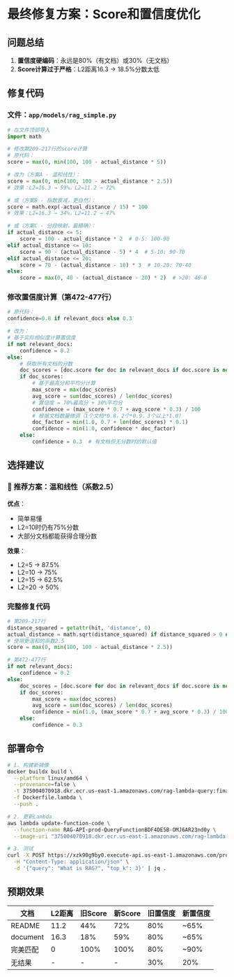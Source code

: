 # 最终修复方案：Score和置信度优化

## 问题总结

1. **置信度硬编码**：永远是80%（有文档）或30%（无文档）
2. **Score计算过于严格**：L2距离16.3 → 18.5%分数太低

## 修复代码

### 文件：`app/models/rag_simple.py`

```python
# 在文件顶部导入
import math

# 修改第209-217行的score计算
# 原代码：
score = max(0, min(100, 100 - actual_distance * 5))

# 改为（方案A - 温和线性）：
score = max(0, min(100, 100 - actual_distance * 2.5))
# 效果：L2=16.3 → 59%，L2=11.2 → 72%

# 或（方案B - 指数衰减，更自然）：
score = math.exp(-actual_distance / 15) * 100
# 效果：L2=16.3 → 34%，L2=11.2 → 47%

# 或（方案C - 分段映射，最精确）：
if actual_distance <= 5:
    score = 100 - actual_distance * 2  # 0-5: 100-90
elif actual_distance <= 10:
    score = 90 - (actual_distance - 5) * 4  # 5-10: 90-70
elif actual_distance <= 20:
    score = 70 - (actual_distance - 10) * 3  # 10-20: 70-40
else:
    score = max(0, 40 - (actual_distance - 20) * 2)  # >20: 40-0
```

### 修改置信度计算（第472-477行）

```python
# 原代码：
confidence=0.8 if relevant_docs else 0.3

# 改为：
# 基于实际相似度计算置信度
if not relevant_docs:
    confidence = 0.2
else:
    # 获取所有文档的分数
    doc_scores = [doc.score for doc in relevant_docs if doc.score is not None]
    if doc_scores:
        # 基于最高分和平均分计算
        max_score = max(doc_scores)
        avg_score = sum(doc_scores) / len(doc_scores)
        # 置信度 = 70%最高分 + 30%平均分
        confidence = (max_score * 0.7 + avg_score * 0.3) / 100
        # 根据文档数量微调（1个文档*0.8，2个*0.9，3个以上*1.0）
        doc_factor = min(1.0, 0.7 + len(doc_scores) * 0.1)
        confidence = min(1.0, confidence * doc_factor)
    else:
        confidence = 0.3  # 有文档但无分数时的默认值
```

## 选择建议

### 🎯 推荐方案：温和线性（系数2.5）

**优点**：
- 简单易懂
- L2=10时仍有75%分数
- 大部分文档都能获得合理分数

**效果**：
- L2=5 → 87.5%
- L2=10 → 75%
- L2=15 → 62.5%
- L2=20 → 50%

### 完整修复代码

```python
# 第209-217行
distance_squared = getattr(hit, 'distance', 0)
actual_distance = math.sqrt(distance_squared) if distance_squared > 0 else 0
# 使用更温和的系数2.5
score = max(0, min(100, 100 - actual_distance * 2.5))

# 第472-477行
if not relevant_docs:
    confidence = 0.2
else:
    doc_scores = [doc.score for doc in relevant_docs if doc.score is not None]
    if doc_scores:
        max_score = max(doc_scores)
        avg_score = sum(doc_scores) / len(doc_scores)
        confidence = min(1.0, (max_score * 0.7 + avg_score * 0.3) / 100)
    else:
        confidence = 0.3
```

## 部署命令

```bash
# 1. 构建新镜像
docker buildx build \
  --platform linux/amd64 \
  --provenance=false \
  -t 375004070918.dkr.ecr.us-east-1.amazonaws.com/rag-lambda-query:final-fix \
  -f Dockerfile.lambda \
  --push .

# 2. 更新Lambda
aws lambda update-function-code \
  --function-name RAG-API-prod-QueryFunctionBDF4DE5B-OMJ6AR23nd0y \
  --image-uri "375004070918.dkr.ecr.us-east-1.amazonaws.com/rag-lambda-query:final-fix"

# 3. 测试
curl -X POST https://xzk90g9by0.execute-api.us-east-1.amazonaws.com/prod/query \
  -H "Content-Type: application/json" \
  -d '{"query": "What is RAG?", "top_k": 3}' | jq .
```

## 预期效果

| 文档 | L2距离 | 旧Score | 新Score | 旧置信度 | 新置信度 |
|------|--------|---------|---------|----------|----------|
| README | 11.2 | 44% | 72% | 80% | ~65% |
| document | 16.3 | 18% | 59% | 80% | ~65% |
| 完美匹配 | 0 | 100% | 100% | 80% | ~90% |
| 无结果 | - | - | - | 30% | 20% |
